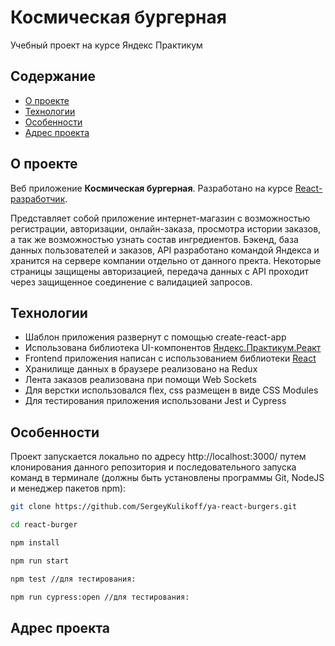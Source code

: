 # **Космическая бургерная**

Учебный проект на курсе Яндекс Практикум

## Содержание
 - [О проекте](#О-проекте)
 - [Технологии](#Технологии)
 - [Особенности](#Особенности)
 - [Адрес проекта](#Адрес-проекта)

## О проекте
Веб приложение **Космическая бургерная**. Разработано на курсе [React-разработчик](https://praktikum.yandex.ru/react/). 

Представляет собой приложение интернет-магазин с возможностью регистрации, авторизации, онлайн-заказа, просмотра истории заказов, а так же возможностью узнать состав ингредиентов. 
Бэкенд, база данных пользователей и заказов, API разработано командой Яндекса и хранится на сервере компании отдельно от данного пректа. 
Некоторые страницы защищены авторизацией, передача данных с API проходит через защищенное соединение с валидацией запросов.

## Технологии

- Шаблон приложения развернут с помощью create-react-app
- Использована библиотека UI-компонентов [Яндекс.Практикум.Реакт](https://github.com/yandex-praktikum/react-developer-burger-ui-components)
- Frontend приложения написан с использованием библиотеки [React](https://reactjs.org/)
- Хранилище данных в браузере реализовано на Redux
- Лента заказов реализована при помощи Web Sockets
- Для верстки использовался flex, css размещен в виде CSS Modules
- Для тестирования приложения использовани Jest и Cypress

## Особенности
  Проект запускается локально по адресу http://localhost:3000/ путем клонирования данного репозитория и 
  последовательного запуска команд в терминале (должны быть установлены программы Git, NodeJS и менеджер пакетов npm):

```bash
git clone https://github.com/SergeyKulikoff/ya-react-burgers.git

cd react-burger

npm install

npm run start

npm test //для тестирования:

npm run cypress:open //для тестирования:
```
## Адрес проекта

